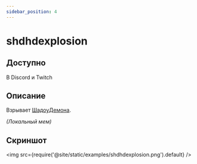 ```yaml
---
sidebar_position: 4
---
```


# shdhdexplosion

## Доступно

В Discord и Twitch

## Описание

Взрывает [ШадоуДемона](https://shadowdemonhd.carrd.co/).

*(Локальный мем)*

## Скриншот
<img src={require('@site/static/examples/shdhdexplosion.png').default} />
